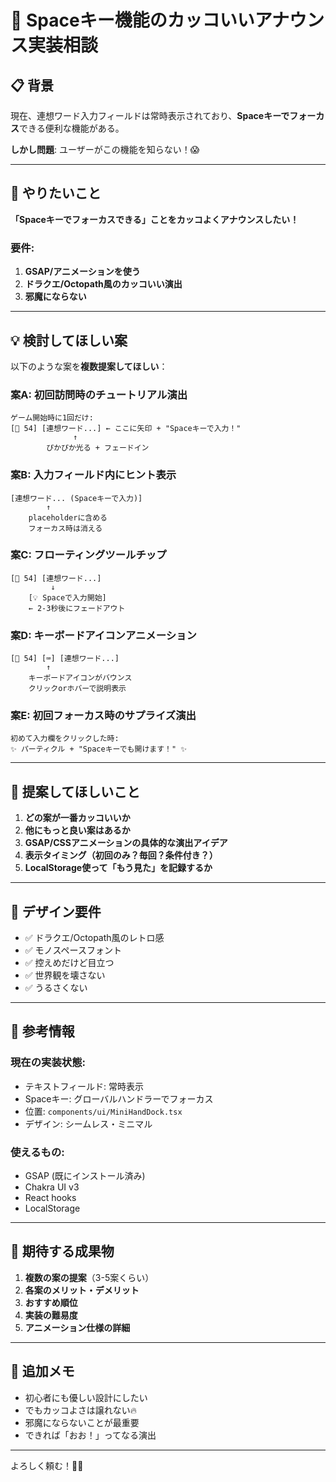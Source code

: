 # 🎯 Spaceキー機能のカッコいいアナウンス実装相談

## 📋 **背景**

現在、連想ワード入力フィールドは常時表示されており、**Spaceキーでフォーカス**できる便利な機能がある。

**しかし問題**: ユーザーがこの機能を知らない！😱

---

## 🎨 **やりたいこと**

**「Spaceキーでフォーカスできる」ことをカッコよくアナウンスしたい！**

### 要件:
1. **GSAP/アニメーションを使う**
2. **ドラクエ/Octopath風のカッコいい演出**
3. **邪魔にならない**


---

## 💡 **検討してほしい案**

以下のような案を**複数提案してほしい**：

### 案A: 初回訪問時のチュートリアル演出
```
ゲーム開始時に1回だけ:
[💎 54] [連想ワード...] ← ここに矢印 + "Spaceキーで入力！"
              ↑
        ぴかぴか光る + フェードイン
```

### 案B: 入力フィールド内にヒント表示
```
[連想ワード... (Spaceキーで入力)]
        ↑
    placeholderに含める
    フォーカス時は消える
```

### 案C: フローティングツールチップ
```
[💎 54] [連想ワード...]
         ↓
    [💡 Spaceで入力開始]
    ← 2-3秒後にフェードアウト
```

### 案D: キーボードアイコンアニメーション
```
[💎 54] [⌨️] [連想ワード...]
        ↑
    キーボードアイコンがバウンス
    クリックorホバーで説明表示
```

### 案E: 初回フォーカス時のサプライズ演出
```
初めて入力欄をクリックした時:
✨ パーティクル + "Spaceキーでも開けます！" ✨
```

---

## 🎯 **提案してほしいこと**

1. **どの案が一番カッコいいか**
2. **他にもっと良い案はあるか**
3. **GSAP/CSSアニメーションの具体的な演出アイデア**
4. **表示タイミング（初回のみ？毎回？条件付き？）**
5. **LocalStorage使って「もう見た」を記録するか**

---

## 🎨 **デザイン要件**

- ✅ ドラクエ/Octopath風のレトロ感
- ✅ モノスペースフォント
- ✅ 控えめだけど目立つ
- ✅ 世界観を壊さない
- ✅ うるさくない

---

## 📝 **参考情報**

### 現在の実装状態:
- テキストフィールド: 常時表示
- Spaceキー: グローバルハンドラーでフォーカス
- 位置: `components/ui/MiniHandDock.tsx`
- デザイン: シームレス・ミニマル

### 使えるもの:
- GSAP (既にインストール済み)
- Chakra UI v3
- React hooks
- LocalStorage

---

## 🚀 **期待する成果物**

1. **複数の案の提案**（3-5案くらい）
2. **各案のメリット・デメリット**
3. **おすすめ順位**
4. **実装の難易度**
5. **アニメーション仕様の詳細**

---

## 💬 **追加メモ**

- 初心者にも優しい設計にしたい
- でもカッコよさは譲れない🔥
- 邪魔にならないことが最重要
- できれば「おお！」ってなる演出

---

よろしく頼む！💪✨
